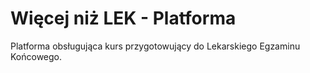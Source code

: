 # Więcej niż LEK - Platforma
Platforma obsługująca kurs przygotowujący do Lekarskiego Egzaminu Końcowego.
